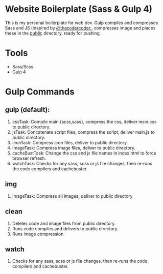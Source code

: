 # Website Boilerplate (Sass & Gulp 4)

This is my personal boilerplate for web dev. Gulp compiles and compresses Sass and JS (inspired by [@thecodercoder:](https://github.com/thecodercoder/frontend-boilerplate), compresses image and places these in the [public](./_public) directory, ready for pushing. 

# Tools
- Sass/Scss
- Gulp 4

# Gulp Commands

## gulp (default):
1. cssTask: Compile main.{scss,sass}, compress the css, deliver main.css to public directory.
2. jsTask: Concatenate script files, compress the script, deliver main.js to public directory.
3. iconTask: Compress icon files, deliver to public directory.
4. imageTask: Compress image files, deliver to public directory.
5. cacheBustTask: Change the css and js file names in index.html to force browser refresh.
6. watchTask: Checks for any sass, scss or js file changes, then re-runs the code compilers and cachebuster.

## img
1. imageTask: Compress all images, deliver to public directory.

## clean
1. Deletes code and image files from public directory.
2. Runs code compiles and delivers to public directory.
3. Runs image compression.

## watch
1. Checks for any sass, scss or js file changes, then re-runs the code compilers and cachebuster.
